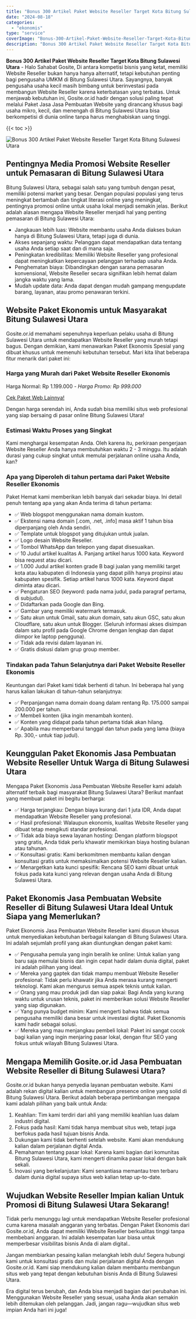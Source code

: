 ```yaml
---
title: "Bonus 300 Artikel Paket Website Reseller Target Kota Bitung Sulawesi Utara"
date: "2024-08-18"
categories: 
  - "ekonomis"
type: "service"
coverImage: "Bonus-300-Artikel-Paket-Website-Reseller-Target-Kota-Bitung-Sulawesi-Utara.png"
description: "Bonus 300 Artikel Paket Website Reseller Target Kota Bitung Sulawesi Utara. Era digital terus berubah, dan Anda bisa menjadi bagian dari perubahan ini. Mengg..."
---
```


**Bonus 300 Artikel Paket Website Reseller Target Kota Bitung Sulawesi Utara** - Halo Sahabat Gosite, Di antara kompetisi bisnis yang ketat, memiliki Website Reseller bukan hanya hanya alternatif, tetapi kebutuhan penting bagi pengusaha UMKM di Bitung Sulawesi Utara. Sayangnya, banyak pengusaha usaha kecil masih bimbang untuk berinvestasi pada membangun Website Reseller karena keterbatasan yang terbatas. Untuk menjawab kebutuhan ini, Gosite.or.id hadir dengan solusi paling tepat melalui Paket Jasa Jasa Pembuatan Website yang dirancang khusus bagi usaha mikro, kecil, dan menengah di Bitung Sulawesi Utara bisa berkompetisi di dunia online tanpa harus menghabiskan uang tinggi.

{{< toc >}}

![Bonus 300 Artikel Paket Website Reseller Target Kota Bitung Sulawesi Utara](/images/ekonomis/Bonus-300-Artikel-Paket-Website-Reseller-Target-Kota-Bitung-Sulawesi-Utara.png)

## Pentingnya Media Promosi Website Reseller untuk Pemasaran di Bitung Sulawesi Utara

Bitung Sulawesi Utara, sebagai salah satu yang tumbuh dengan pesat, memiliki potensi market yang besar. Dengan populasi populasi yang terus meningkat bertambah dan tingkat literasi online yang meningkat, pentingnya promosi online untuk usaha lokal menjadi semakin jelas. Berikut adalah alasan mengapa Website Reseller menjadi hal yang penting pemasaran di Bitung Sulawesi Utara:

- Jangkauan lebih luas: Website membantu usaha Anda diakses bukan hanya di Bitung Sulawesi Utara, tetapi juga di dunia.
- Akses sepanjang waktu: Pelanggan dapat mendapatkan data tentang usaha Anda setiap saat dan di mana saja.
- Peningkatan kredibilitas: Memiliki Website Reseller yang profesional dapat meningkatkan kepercayaan pelanggan terhadap usaha Anda.
- Penghematan biaya: Dibandingkan dengan sarana pemasaran konvensional, Website Reseller secara signifikan lebih hemat dalam jangka waktu yang lama.
- Mudah update data: Anda dapat dengan mudah gampang mengupdate barang, layanan, atau promo penawaran terkini.

## Website Paket Ekonomis untuk Masyarakat Bitung Sulawesi Utara

Gosite.or.id memahami sepenuhnya keperluan pelaku usaha di Bitung Sulawesi Utara untuk mendapatkan Website Reseller yang murah tetapi bagus. Dengan demikian, kami menawarkan Paket Ekonomis Spesial yang dibuat khusus untuk memenuhi kebutuhan tersebut. Mari kita lihat beberapa fitur menarik dari paket ini:

### Harga yang Murah dari Paket Website Reseller Ekonomis

<a class="cta-button">Harga Normal: Rp 1.199.000 - <em>Harga Promo: Rp 999.000</em></a>

<a href="/jasa-web/" class="cta-button">Cek Paket Web Lainnya!</a>

Dengan harga serendah ini, Anda sudah bisa memiliki situs web profesional yang siap bersaing di pasar online Bitung Sulawesi Utara!

### Estimasi Waktu Proses yang Singkat

Kami menghargai kesempatan Anda. Oleh karena itu, perkiraan pengerjaan Website Reseller Anda hanya membutuhkan waktu 2 - 3 minggu. Itu adalah durasi yang cukup singkat untuk memulai perjalanan online usaha Anda, kan?

### Apa yang Diperoleh di tahun pertama dari Paket Website Reseller Ekonomis

Paket Hemat kami memberikan lebih banyak dari sekadar biaya. Ini detail penuh tentang apa yang akan Anda terima di tahun pertama:

- ✅ Web blogspot menggunakan nama domain kustom.
- ✅ Ekstensi nama domain \[.com, .net, .info\] masa aktif 1 tahun bisa diperpanjang oleh Anda sendiri.
- ✅ Template untuk blogspot yang ditujukan untuk jualan.
- ✅ Logo desain Website Reseller.
- ✅ Tombol WhatsApp dan telepon yang dapat disesuaikan.
- ✅ 10 Judul artikel kualitas A. Panjang artikel harus 1000 kata. Keyword bisa request atau dicari.
- ✅ 1.000 Judul artikel konten grade B bagi jualan yang memiliki target kota atau kabupaten di Indonesia yang dapat pilih hanya propinsi atau kabupaten spesifik. Setiap artikel harus 1000 kata. Keyword dapat diminta atau dicari.
- ✅ Pengaturan SEO (keyword: pada nama judul, pada paragraf pertama, di subjudul).
- ✅ Didaftarkan pada Google dan Bing.
- ✅ Gambar yang memiliki watermark termasuk.
- ✅ Satu akun untuk Gmail, satu akun domain, satu akun GSC, satu akun Cloudflare, satu akun untuk Blogger. (Seluruh informasi akses disimpan dalam satu profil pada Google Chrome dengan lengkap dan dapat diimpor ke laptop pengguna).
- ✅ Tidak ada revisi dalam layanan ini.
- ✅ Gratis diskusi dalam grup group member.

### Tindakan pada Tahun Selanjutnya dari Paket Website Reseller Ekonomis

Keuntungan dari Paket kami tidak berhenti di tahun. Ini beberapa hal yang harus kalian lakukan di tahun-tahun selanjutnya:

- ✅ Perpanjangan nama domain doang dalam rentang Rp. 175.000 sampai 200.000 per tahun.
- ✅ Membeli konten (jika ingin menambah konten).
- ✅ Konten yang didapat pada tahun pertama tidak akan hilang.
- ✅ Apabila mau memperbarui tanggal dan tahun pada yang lama (biaya Rp. 300,- untuk tiap judul).

## Keunggulan Paket Ekonomis Jasa Pembuatan Website Reseller Untuk Warga di Bitung Sulawesi Utara

Mengapa Paket Ekonomis Jasa Pembuatan Website Reseller kami adalah alternatif terbaik bagi masyarakat Bitung Sulawesi Utara? Berikut manfaat yang membuat paket ini begitu berharga:

- ✅ Harga terjangkau: Dengan biaya kurang dari 1 juta IDR, Anda dapat mendapatkan Website Reseller yang profesional.
- ✅ Hasil profesional: Walaupun ekonomis, kualitas Website Reseller yang dibuat tetap mengikuti standar profesional.
- ✅ Tidak ada biaya sewa layanan hosting: Dengan platform blogspot yang gratis, Anda tidak perlu khawatir memikirkan biaya hosting bulanan atau tahunan.
- ✅ Konsultasi gratis: Kami berkomitmen membantu kalian dengan konsultasi gratis untuk memaksimalkan potensi Website Reseller kalian.
- ✅ Menargetkan kata kunci spesifik: Rencana SEO kami dibuat untuk fokus pada kata kunci yang relevan dengan usaha Anda di Bitung Sulawesi Utara.

## Paket Ekonomis Jasa Pembuatan Website Reseller di Bitung Sulawesi Utara Ideal Untuk Siapa yang Memerlukan?

Paket Ekonomis Jasa Pembuatan Website Reseller kami disusun khusus untuk menyediakan kebutuhan berbagai kalangan di Bitung Sulawesi Utara. Ini adalah sejumlah profil yang akan diuntungkan dengan paket kami:

- ✅ Pengusaha pemula yang ingin beralih ke online: Untuk kalian yang baru saja memulai bisnis dan ingin cepat hadir dalam dunia digital, paket ini adalah pilihan yang ideal.
- ✅ Mereka yang gaptek dan tidak mampu membuat Website Reseller profesional: Tidak perlu khawatir jika Anda merasa kurang mengerti teknologi. Kami akan mengurus semua aspek teknis untuk kalian.
- ✅ Orang yang mau produk jadi dan siap pakai: Bagi Anda yang kurang waktu untuk urusan teknis, paket ini memberikan solusi Website Reseller yang siap digunakan.
- ✅ Yang punya budget minim: Kami mengerti bahwa tidak semua pengusaha memiliki dana besar untuk investasi digital. Paket Ekonomis kami hadir sebagai solusi.
- ✅ Mereka yang mau menjangkau pembeli lokal: Paket ini sangat cocok bagi kalian yang ingin menjaring pasar lokal, dengan fitur SEO yang fokus untuk wilayah Bitung Sulawesi Utara.

## Mengapa Memilih Gosite.or.id Jasa Pembuatan Website Reseller di Bitung Sulawesi Utara?

Gosite.or.id bukan hanya penyedia layanan pembuatan website. Kami adalah rekan digital kalian untuk membangun presence online yang solid di Bitung Sulawesi Utara. Berikut adalah beberapa pertimbangan mengapa kami adalah pilihan yang baik untuk Anda:

1. Keahlian: Tim kami terdiri dari ahli yang memiliki keahlian luas dalam industri digital.
2. Fokus pada hasil: Kami tidak hanya membuat situs web, tetapi juga berfokus pada hasil tujuan bisnis Anda.
3. Dukungan kami tidak berhenti setelah website. Kami akan mendukung kalian dalam perjalanan digital Anda.
4. Pemahaman tentang pasar lokal: Karena kami bagian dari komunitas Bitung Sulawesi Utara, kami mengerti dinamika pasar lokal dengan baik sekali.
5. Inovasi yang berkelanjutan: Kami senantiasa memantau tren terbaru dalam dunia digital supaya situs web kalian tetap up-to-date.

## Wujudkan Website Reseller Impian kalian Untuk Promosi di Bitung Sulawesi Utara Sekarang!

Tidak perlu menunggu lagi untuk mendapatkan Website Reseller profesional cuma karena masalah anggaran yang terbatas. Dengan Paket Ekonomis dari Gosite.or.id, Anda dapat memiliki Website Reseller berkualitas tinggi tanpa membebani anggaran. Ini adalah kesempatan luar biasa untuk memperbesar visibilitas bisnis Anda di alam digital..

Jangan membiarkan pesaing kalian melangkah lebih dulu! Segera hubungi kami untuk konsultasi gratis dan mulai perjalanan digital Anda dengan Gosite.or.id. Kami siap mendukung kalian dalam membantu membangun situs web yang tepat dengan kebutuhan bisnis Anda di Bitung Sulawesi Utara.

Era digital terus berubah, dan Anda bisa menjadi bagian dari perubahan ini. Menggunakan Website Reseller yang sesuai, usaha Anda akan semakin lebih ditemukan oleh pelanggan. Jadi, jangan ragu—wujudkan situs web impian Anda hari ini juga!